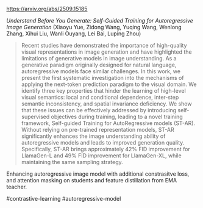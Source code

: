 https://arxiv.org/abs/2509.15185

*Understand Before You Generate: Self-Guided Training for Autoregressive Image Generation* (Xiaoyu Yue, Zidong Wang, Yuqing Wang, Wenlong Zhang, Xihui Liu, Wanli Ouyang, Lei Bai, Luping Zhou)

> Recent studies have demonstrated the importance of high-quality visual representations in image generation and have highlighted the limitations of generative models in image understanding. As a generative paradigm originally designed for natural language, autoregressive models face similar challenges. In this work, we present the first systematic investigation into the mechanisms of applying the next-token prediction paradigm to the visual domain. We identify three key properties that hinder the learning of high-level visual semantics: local and conditional dependence, inter-step semantic inconsistency, and spatial invariance deficiency. We show that these issues can be effectively addressed by introducing self-supervised objectives during training, leading to a novel training framework, Self-guided Training for AutoRegressive models (ST-AR). Without relying on pre-trained representation models, ST-AR significantly enhances the image understanding ability of autoregressive models and leads to improved generation quality. Specifically, ST-AR brings approximately 42% FID improvement for LlamaGen-L and 49% FID improvement for LlamaGen-XL, while maintaining the same sampling strategy.

<english>
Enhancing autoregressive image model with additional constrasitve loss, and attention masking on students and feature distillation from EMA teacher.
</english>

#contrastive-learning #autoregressive-model 